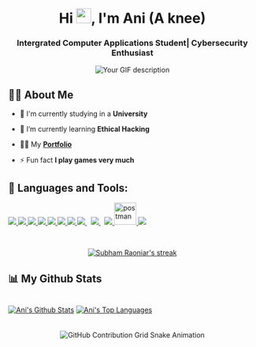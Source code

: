 

<h1 align="center">Hi <img src="https://raw.githubusercontent.com/MartinHeinz/MartinHeinz/master/wave.gif" width="30px">, I'm Ani (A knee)</h1>
<h3 align="center">Intergrated Computer Applications Student| Cybersecurity Enthusiast </h3>
<div style="text-align: center;">
  <img src="![Animation (0)](https://github.com/user-attachments/assets/e2b3289d-4046-4a12-a2c0-4194ecc74e05)
" alt="Your GIF description">
</div>


## 🙋‍♂️ About Me

- 🔭 I'm currently studying in a **University**

- 🌱 I’m currently learning **Ethical Hacking**

- 👨‍💻 My **[Portfolio](https://ani-portfolio-git-main-a-knee09s-projects.vercel.app/)** 

- ⚡ Fun fact **I play games very much**

## 🚀 Languages and Tools:

<p align="left"> 
    <a href="https://reactjs.org/" target="_blank"> <img src="https://img.icons8.com/color/48/000000/react-native.png"/> </a>
    <a href="https://www.php.net/" target="_blank"> <img src="https://img.icons8.com/offices/50/000000/php-logo.png"/> </a> 
    <a href="https://developer.mozilla.org/en-US/docs/Web/JavaScript" target="_blank"> <img src="https://img.icons8.com/color/48/000000/javascript.png"/> </a> 
    <a href="https://www.w3.org/html/" target="_blank"> <img src="https://img.icons8.com/color/48/000000/html-5.png"/> </a> 
    <a href="https://www.w3schools.com/css/" target="_blank"> <img src="https://img.icons8.com/color/48/000000/css3.png"/> </a> 
    <a href="https://getbootstrap.com" target="_blank"> <img src="https://img.icons8.com/color/48/000000/bootstrap.png"/> </a> 
    <a href="https://www.python.org" target="_blank"> <img src="https://img.icons8.com/color/48/000000/python.png"/> </a> 
    <a style="padding-right:8px;" href="https://nodejs.org" target="_blank"> <img src="https://img.icons8.com/color/48/000000/nodejs.png"/> </a> 
    <a style="padding-right:8px;" href="https://www.mysql.com/" target="_blank"> <img src="https://img.icons8.com/fluent/50/000000/mysql-logo.png"/> </a>
    <a href="https://firebase.google.com/" target="_blank"> <img src="https://img.icons8.com/color/48/000000/firebase.png"/> </a> 
    <a href="https://postman.com" target="_blank"> <img src="https://www.vectorlogo.zone/logos/getpostman/getpostman-icon.svg" alt="postman" width="45" height="45"/> </a>
    <a href="https://visualstudio.microsoft.com/vs/features/cplusplus/" target="_blank"> <img src="https://img.icons8.com/color/50/000000/c-plus-plus-logo.png"/> </a>
</p>

<br/>

<p align="center">
    <a href="https://github.com/SubhamRaoniar28/github-readme-streak-stats">
        <img title="🔥 Get streak stats for your profile at git.io/streak-stats" alt="Subham Raoniar's streak" src="https://github-readme-streak-stats.herokuapp.com/?user=0xdedinfosec&theme=black-ice&hide_border=true&stroke=0000&background=060A0CD0"/>
    </a>
</p>

## 📊 My Github Stats

  <br/>
    <a href="https://github.com/SubhamRaoniar28/github-readme-stats"><img alt="Ani's Github Stats" src="https://github-readme-stats.vercel.app/api?username=0xdedinfosec&show_icons=true&count_private=true&theme=react&hide_border=true&bg_color=0D1117" /></a>
  <a href="https://github.com/SubhamRaoniar28/github-readme-stats"><img alt="Ani's Top Languages" src="https://github-readme-stats.vercel.app/api/top-langs/?username=0xdedinfosec&langs_count=8&count_private=true&layout=compact&theme=react&hide_border=true&bg_color=0D1117" /></a>
  <br/>


<br/>
<br/>

<div align="center">
  <picture>
    <source media="(prefers-color-scheme: dark)" srcset="https://raw.githubusercontent.com/cxinu/cxinu/output/github-contribution-grid-snake-dark.svg">
    <source media="(prefers-color-scheme: light)" srcset="https://raw.githubusercontent.com/cxinu/cxinu/output/github-contribution-grid-snake.svg">
    <img alt="GitHub Contribution Grid Snake Animation" src="https://raw.githubusercontent.com/cxinu/cxinu/output/github-contribution-grid-snake.svg">
  </picture>
</div>

<br/>
<br/>









<!-- Proudly created with GPRM ( https://gprm.itsvg.in ) -->
